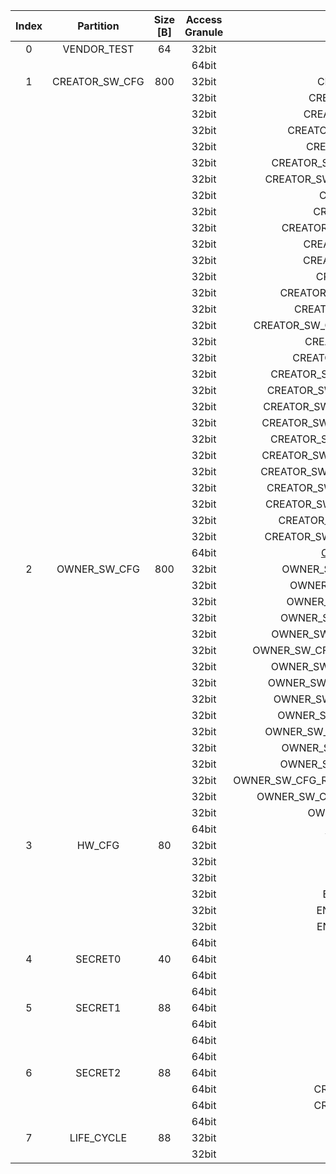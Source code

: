 <!--
DO NOT EDIT THIS FILE DIRECTLY.
It has been generated with ./util/design/gen-otp-mmap.py
-->

|  Index  |   Partition    |  Size [B]  |  Access Granule  |                         Item                          |  Byte Address  |  Size [B]  |
|:-------:|:--------------:|:----------:|:----------------:|:-----------------------------------------------------:|:--------------:|:----------:|
|    0    |  VENDOR_TEST   |     64     |      32bit       |                        SCRATCH                        |     0x000      |     56     |
|         |                |            |      64bit       |    [VENDOR_TEST_DIGEST](#Reg_vendor_test_digest_0)    |     0x038      |     8      |
|    1    | CREATOR_SW_CFG |    800     |      32bit       |                CREATOR_SW_CFG_AST_CFG                 |     0x040      |    156     |
|         |                |            |      32bit       |              CREATOR_SW_CFG_AST_INIT_EN               |     0x0DC      |     4      |
|         |                |            |      32bit       |              CREATOR_SW_CFG_ROM_EXT_SKU               |     0x0E0      |     4      |
|         |                |            |      32bit       |           CREATOR_SW_CFG_USE_SW_RSA_VERIFY            |     0x0E4      |     4      |
|         |                |            |      32bit       |              CREATOR_SW_CFG_KEY_IS_VALID              |     0x0E8      |     8      |
|         |                |            |      32bit       |         CREATOR_SW_CFG_FLASH_DATA_DEFAULT_CFG         |     0x0F0      |     4      |
|         |                |            |      32bit       |        CREATOR_SW_CFG_FLASH_INFO_BOOT_DATA_CFG        |     0x0F4      |     4      |
|         |                |            |      32bit       |                 CREATOR_SW_CFG_RNG_EN                 |     0x0F8      |     4      |
|         |                |            |      32bit       |               CREATOR_SW_CFG_JITTER_EN                |     0x0FC      |     4      |
|         |                |            |      32bit       |           CREATOR_SW_CFG_RET_RAM_RESET_MASK           |     0x100      |     4      |
|         |                |            |      32bit       |              CREATOR_SW_CFG_MANUF_STATE               |     0x104      |     4      |
|         |                |            |      32bit       |              CREATOR_SW_CFG_ROM_EXEC_EN               |     0x108      |     4      |
|         |                |            |      32bit       |                CREATOR_SW_CFG_CPUCTRL                 |     0x10C      |     4      |
|         |                |            |      32bit       |          CREATOR_SW_CFG_MIN_SEC_VER_ROM_EXT           |     0x110      |     4      |
|         |                |            |      32bit       |            CREATOR_SW_CFG_MIN_SEC_VER_BL0             |     0x114      |     4      |
|         |                |            |      32bit       |      CREATOR_SW_CFG_DEFAULT_BOOT_DATA_IN_PROD_EN      |     0x118      |     4      |
|         |                |            |      32bit       |              CREATOR_SW_CFG_RMA_SPIN_EN               |     0x11C      |     4      |
|         |                |            |      32bit       |            CREATOR_SW_CFG_RMA_SPIN_CYCLES             |     0x120      |     4      |
|         |                |            |      32bit       |         CREATOR_SW_CFG_RNG_REPCNT_THRESHOLDS          |     0x124      |     4      |
|         |                |            |      32bit       |         CREATOR_SW_CFG_RNG_REPCNTS_THRESHOLDS         |     0x128      |     4      |
|         |                |            |      32bit       |        CREATOR_SW_CFG_RNG_ADAPTP_HI_THRESHOLDS        |     0x12C      |     4      |
|         |                |            |      32bit       |        CREATOR_SW_CFG_RNG_ADAPTP_LO_THRESHOLDS        |     0x130      |     4      |
|         |                |            |      32bit       |         CREATOR_SW_CFG_RNG_BUCKET_THRESHOLDS          |     0x134      |     4      |
|         |                |            |      32bit       |        CREATOR_SW_CFG_RNG_MARKOV_HI_THRESHOLDS        |     0x138      |     4      |
|         |                |            |      32bit       |        CREATOR_SW_CFG_RNG_MARKOV_LO_THRESHOLDS        |     0x13C      |     4      |
|         |                |            |      32bit       |        CREATOR_SW_CFG_RNG_EXTHT_HI_THRESHOLDS         |     0x140      |     4      |
|         |                |            |      32bit       |        CREATOR_SW_CFG_RNG_EXTHT_LO_THRESHOLDS         |     0x144      |     4      |
|         |                |            |      32bit       |          CREATOR_SW_CFG_RNG_ALERT_THRESHOLD           |     0x148      |     4      |
|         |                |            |      32bit       |        CREATOR_SW_CFG_RNG_HEALTH_CONFIG_DIGEST        |     0x14C      |     4      |
|         |                |            |      64bit       | [CREATOR_SW_CFG_DIGEST](#Reg_creator_sw_cfg_digest_0) |     0x358      |     8      |
|    2    |  OWNER_SW_CFG  |    800     |      32bit       |           OWNER_SW_CFG_ROM_ERROR_REPORTING            |     0x360      |     4      |
|         |                |            |      32bit       |             OWNER_SW_CFG_ROM_BOOTSTRAP_EN             |     0x364      |     4      |
|         |                |            |      32bit       |            OWNER_SW_CFG_ROM_ALERT_CLASS_EN            |     0x368      |     4      |
|         |                |            |      32bit       |           OWNER_SW_CFG_ROM_ALERT_ESCALATION           |     0x36C      |     4      |
|         |                |            |      32bit       |         OWNER_SW_CFG_ROM_ALERT_CLASSIFICATION         |     0x370      |    320     |
|         |                |            |      32bit       |      OWNER_SW_CFG_ROM_LOCAL_ALERT_CLASSIFICATION      |     0x4B0      |     64     |
|         |                |            |      32bit       |          OWNER_SW_CFG_ROM_ALERT_ACCUM_THRESH          |     0x4F0      |     16     |
|         |                |            |      32bit       |         OWNER_SW_CFG_ROM_ALERT_TIMEOUT_CYCLES         |     0x500      |     16     |
|         |                |            |      32bit       |          OWNER_SW_CFG_ROM_ALERT_PHASE_CYCLES          |     0x510      |     64     |
|         |                |            |      32bit       |          OWNER_SW_CFG_ROM_ALERT_DIGEST_PROD           |     0x550      |     4      |
|         |                |            |      32bit       |        OWNER_SW_CFG_ROM_ALERT_DIGEST_PROD_END         |     0x554      |     4      |
|         |                |            |      32bit       |           OWNER_SW_CFG_ROM_ALERT_DIGEST_DEV           |     0x558      |     4      |
|         |                |            |      32bit       |           OWNER_SW_CFG_ROM_ALERT_DIGEST_RMA           |     0x55C      |     4      |
|         |                |            |      32bit       |    OWNER_SW_CFG_ROM_WATCHDOG_BITE_THRESHOLD_CYCLES    |     0x560      |     4      |
|         |                |            |      32bit       |        OWNER_SW_CFG_ROM_KEYMGR_ROM_EXT_MEAS_EN        |     0x564      |     4      |
|         |                |            |      32bit       |               OWNER_SW_CFG_MANUF_STATE                |     0x568      |     4      |
|         |                |            |      64bit       |   [OWNER_SW_CFG_DIGEST](#Reg_owner_sw_cfg_digest_0)   |     0x678      |     8      |
|    3    |     HW_CFG     |     80     |      32bit       |                       DEVICE_ID                       |     0x680      |     32     |
|         |                |            |      32bit       |                      MANUF_STATE                      |     0x6A0      |     32     |
|         |                |            |      32bit       |                    EN_SRAM_IFETCH                     |     0x6C0      |     1      |
|         |                |            |      32bit       |                 EN_CSRNG_SW_APP_READ                  |     0x6C1      |     1      |
|         |                |            |      32bit       |                EN_ENTROPY_SRC_FW_READ                 |     0x6C2      |     1      |
|         |                |            |      32bit       |                EN_ENTROPY_SRC_FW_OVER                 |     0x6C3      |     1      |
|         |                |            |      64bit       |         [HW_CFG_DIGEST](#Reg_hw_cfg_digest_0)         |     0x6C8      |     8      |
|    4    |    SECRET0     |     40     |      64bit       |                   TEST_UNLOCK_TOKEN                   |     0x6D0      |     16     |
|         |                |            |      64bit       |                    TEST_EXIT_TOKEN                    |     0x6E0      |     16     |
|         |                |            |      64bit       |        [SECRET0_DIGEST](#Reg_secret0_digest_0)        |     0x6F0      |     8      |
|    5    |    SECRET1     |     88     |      64bit       |                  FLASH_ADDR_KEY_SEED                  |     0x6F8      |     32     |
|         |                |            |      64bit       |                  FLASH_DATA_KEY_SEED                  |     0x718      |     32     |
|         |                |            |      64bit       |                  SRAM_DATA_KEY_SEED                   |     0x738      |     16     |
|         |                |            |      64bit       |        [SECRET1_DIGEST](#Reg_secret1_digest_0)        |     0x748      |     8      |
|    6    |    SECRET2     |     88     |      64bit       |                       RMA_TOKEN                       |     0x750      |     16     |
|         |                |            |      64bit       |                CREATOR_ROOT_KEY_SHARE0                |     0x760      |     32     |
|         |                |            |      64bit       |                CREATOR_ROOT_KEY_SHARE1                |     0x780      |     32     |
|         |                |            |      64bit       |        [SECRET2_DIGEST](#Reg_secret2_digest_0)        |     0x7A0      |     8      |
|    7    |   LIFE_CYCLE   |     88     |      32bit       |                   LC_TRANSITION_CNT                   |     0x7A8      |     48     |
|         |                |            |      32bit       |                       LC_STATE                        |     0x7D8      |     40     |
